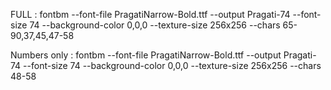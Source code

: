 FULL : fontbm --font-file PragatiNarrow-Bold.ttf --output Pragati-74 --font-size 74 --background-color 0,0,0 --texture-size 256x256 --chars 65-90,37,45,47-58

Numbers only : fontbm --font-file PragatiNarrow-Bold.ttf --output Pragati-74 --font-size 74 --background-color 0,0,0 --texture-size 256x256 --chars 48-58